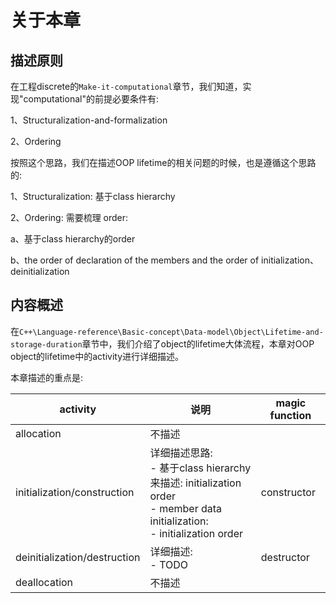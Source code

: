 # 关于本章

## 描述原则

在工程discrete的`Make-it-computational`章节，我们知道，实现"computational"的前提必要条件有:

1、Structuralization-and-formalization

2、Ordering

按照这个思路，我们在描述OOP lifetime的相关问题的时候，也是遵循这个思路的: 

1、Structuralization: 基于class hierarchy

2、Ordering: 需要梳理 order:

a、基于class hierarchy的order

b、the order of declaration of the members and the order of initialization、deinitialization

## 内容概述

在`C++\Language-reference\Basic-concept\Data-model\Object\Lifetime-and-storage-duration`章节中，我们介绍了object的lifetime大体流程，本章对OOP object的lifetime中的activity进行详细描述。

本章描述的重点是: 

| activity                     | 说明                                                         | magic function |
| ---------------------------- | ------------------------------------------------------------ | -------------- |
| allocation                   | 不描述                                                       |                |
| initialization/construction  | 详细描述思路: <br>- 基于class hierarchy来描述: initialization order<br>- member data initialization: <br>- initialization order | constructor    |
| deinitialization/destruction | 详细描述:<br>- TODO                                          | destructor     |
| deallocation                 | 不描述                                                       |                |

